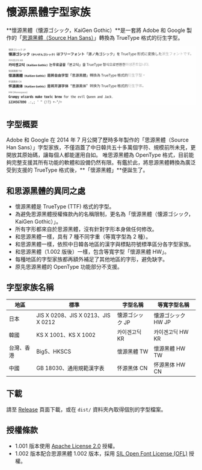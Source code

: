 # 懷源黑體字型家族

**懷源黑體（懐源ゴシック，KaiGen Gothic）**是一套將 Adobe 和 Google 製作的「[思源黑體（Source Han Sans）][Source Han Sans]」轉換為 TrueType 格式的衍生字型。

![懷源黑體](/Preview.png)

## 字型概要

Adobe 和 Google 在 2014 年 7 月公開了歷時多年製作的「思源黑體（Source Han Sans）」字型家族，不僅涵蓋了中日韓共五十多萬個字符、規模前所未見，更開放其原始碼，讓每個人都能運用自如。
唯思源黑體為 OpenType 格式，目前能夠完整支援其所有功能的軟體和設備仍然有限。有鑑於此，將思源黑體轉換為廣泛受到支援的 TrueType 格式後，**「懷源黑體」**便誕生了。

## 和思源黑體的異同之處

* 懷源黑體是 TrueType (TTF) 格式的字型。
* 為避免思源黑體授權條款內的名稱限制，更名為「懷源黑體（懐源ゴシック，KaiGen Gothic）」。
* 所有字形都來自於思源黑體，沒有針對字形本身做任何修改。
* 和思源黑體一樣，具有 7 種不同字重（等寬字型為 2 種）。
* 和思源黑體一樣，依照中日韓各地區的漢字與標點符號標準區分各字型家族。
* 和思源黑體（1.002 版後）一樣，包含等寬字型「懷源黑體 HW」。
* 每種地區的字型家族都再額外補足了其他地區的字形，避免缺字。
* 原先思源黑體的 OpenType 功能部分不支援。

## 字型家族名稱

| 地區       | 標準                               | 字型名稱        | 等寬字型名稱       |
| ---------- | ---------------------------------- | ----------------| ------------------ |
| 日本       | JIS X 0208、JIS X 0213、JIS X 0212 | 懐源ゴシック JP | 懐源ゴシック HW JP |
| 韓國       | KS X 1001、KS X 1002               | 카이겐고딕 KR   | 카이겐고딕 HW KR   |
| 台灣、香港 | Big5、HKSCS                        | 懷源黑體 TW     | 懷源黑體 HW TW     |
| 中國       | GB 18030、通用規範漢字表           | 怀源黑体 CN     | 怀源黑体 HW CN     |

## 下載

請至 [Release][Release] 頁面下載，或在 `dist/` 資料夾內取得個別的字型檔案。

## 授權條款

* 1.001 版本使用 [Apache License 2.0][Apache License 2.0] 授權。
* 1.002 版本配合思源黑體 1.002 版本，採用 [SIL Open Font License (OFL)][SIL Open Font License (OFL)] 授權。

[Release]:                     /release
[Source Han Sans]:             https://github.com/adobe-fonts/source-han-sans
[Apache License 2.0]:          http://www.apache.org/licenses/LICENSE-2.0.html
[SIL Open Font License (OFL)]: http://scripts.sil.org/OFL
